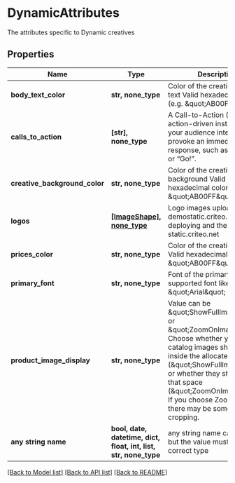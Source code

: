 # DynamicAttributes

The attributes specific to Dynamic creatives

## Properties
Name | Type | Description | Notes
------------ | ------------- | ------------- | -------------
**body_text_color** | **str, none_type** | Color of the creative&#39;s body text  Valid hexadecimal color (e.g. \&quot;AB00FF\&quot;) | [optional] 
**calls_to_action** | **[str], none_type** | A Call-to-Action (CTA) is an action-driven instruction to your audience intended to provoke an immediate  response, such as “Buy now” or “Go!”. | [optional] 
**creative_background_color** | **str, none_type** | Color of the creative&#39;s background  Valid hexadecimal color (e.g. \&quot;AB00FF\&quot;) | [optional] 
**logos** | [**[ImageShape], none_type**](ImageShape.md) | Logo images uploaded on demostatic.criteo.com when deploying and then static.criteo.net | [optional] 
**prices_color** | **str, none_type** | Color of the creative&#39;s prices  Valid hexadecimal color (e.g. \&quot;AB00FF\&quot;) | [optional] 
**primary_font** | **str, none_type** | Font of the primary font  Valid supported font like \&quot;Arial\&quot; | [optional] 
**product_image_display** | **str, none_type** | Value can be \&quot;ShowFullImage\&quot; or \&quot;ZoomOnImage\&quot;. Choose whether your product catalog images should fit inside the allocated  space (\&quot;ShowFullImage\&quot;) or whether they should fill that space (\&quot;ZoomOnImage\&quot;). If you choose ZoomOnImage, there may be some  image cropping. | [optional] 
**any string name** | **bool, date, datetime, dict, float, int, list, str, none_type** | any string name can be used but the value must be the correct type | [optional]

[[Back to Model list]](../README.md#documentation-for-models) [[Back to API list]](../README.md#documentation-for-api-endpoints) [[Back to README]](../README.md)


